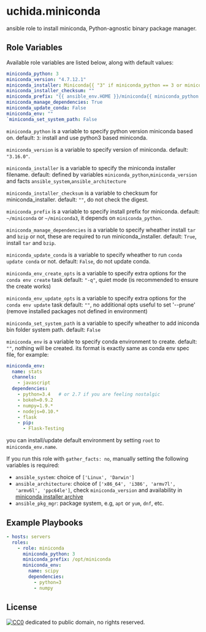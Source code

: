 # uchida.miniconda

ansible role to install miniconda, Python-agnostic binary package manager.

## Role Variables

Available role variables are listed below, along with default values:

```yaml
miniconda_python: 3
miniconda_version: "4.7.12.1"
miniconda_installer: Miniconda{{ "3" if miniconda_python == 3 or miniconda_version not in miniconda_oldversions else "" }}-{{ miniconda_version }}-{{ miniconda_systems[ansible_system] }}-{{ miniconda_architecture[ansible_architecture] }}.sh
miniconda_installer_checksum: ""
miniconda_prefix: "{{ ansible_env.HOME }}/miniconda{{ miniconda_python if miniconda_python == 3 else '' }}"
miniconda_manage_dependencies: True
miniconda_update_conda: False
miniconda_env: ""
`miniconda_set_system_path: False
```

`miniconda_python` is a variable to specify python version miniconda based on.
default: `3`: install and use python3 based miniconda.

`miniconda_version` is a variable to specify version of miniconda.
default: `"3.16.0"`.

`miniconda_installer` is a variable to specify the miniconda installer filename.
default: defined by variables `miniconda_python`,`miniconda_version` and facts `ansible_system`,`ansible_architecture`

`miniconda_installer_checksum` is a variable to checksum for miniconda_installer.
default: `""`, do not check the digest.

`miniconda_prefix` is a variable to specify install prefix for miniconda.
default: `~/miniconda` or `~/miniconda3`, it depends on `miniconda_python`.

`miniconda_manage_dependencies` is a variable to specify wheather install `tar` and `bzip` or not,
these are required to run miniconda_installer.
default: `True`, install `tar` and `bzip`.

`miniconda_update_conda` is a variable to specify wheather to run `conda update conda` or not.
default: `False`, do not update conda.

`miniconda_env_create_opts` is a variable to specify extra options for the `conda env create` task
default: `"-q"`, quiet mode (is recommended to ensure the create works)

`miniconda_env_update_opts` is a variable to specify extra options for the `conda env update` task
default: `""`, no additional opts
useful to set '--prune' (remove installed packages not defined in environment)

`miniconda_set_system_path` is a variable to specify wheather to add iniconda bin folder system path.
default: `False`

`miniconda_env` is a variable to specify conda environment to create.
default: `""`, nothing will be created.
its format is exactly same as conda env spec file, for example:
```yaml
miniconda_env:
  name: stats
  channels:
    - javascript
  dependencies:
    - python=3.4   # or 2.7 if you are feeling nostalgic
    - bokeh=0.9.2
    - numpy=1.9.*
    - nodejs=0.10.*
    - flask
    - pip:
      - Flask-Testing
```
you can install/update default environment by setting `root` to `miniconda_env.name`.

If you run this role with `gather_facts: no`, manually setting the following variables is required:

- `ansible_system`: choice of `['Linux', 'Darwin']`
- `ansible_architecture`: choice of `['x86_64', 'i386', 'armv7l', 'armv6l', 'ppc64le']`,
  check `miniconda_version` and availability in [miniconda installer archive](https://repo.continuum.io/miniconda/)
- `ansible_pkg_mgr`: package system, e.g, `apt` or `yum`, `dnf`, etc.

## Example Playbooks

```yaml
- hosts: servers
  roles:
    - role: miniconda
      miniconda_python: 3
      miniconda_prefix: /opt/miniconda
      miniconda_env:
        name: scipy
        dependencies:
          - python=3
          - numpy
```


## License

[![CC0](http://i.creativecommons.org/p/zero/1.0/88x31.png "CC0")](http://creativecommons.org/publicdomain/zero/1.0/deed)
dedicated to public domain, no rights reserved.
